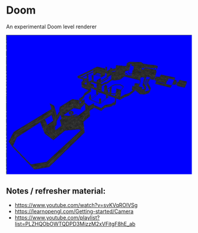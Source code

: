 # Doom

An experimental Doom level renderer


![image](https://github.com/chrisbutcher/doom/blob/master/progress%20pics/simple%20walls,%20steps.png?raw=true)

## Notes / refresher material:

* https://www.youtube.com/watch?v=svKVqROlVSg
* https://learnopengl.com/Getting-started/Camera
* https://www.youtube.com/playlist?list=PLZHQObOWTQDPD3MizzM2xVFitgF8hE_ab
